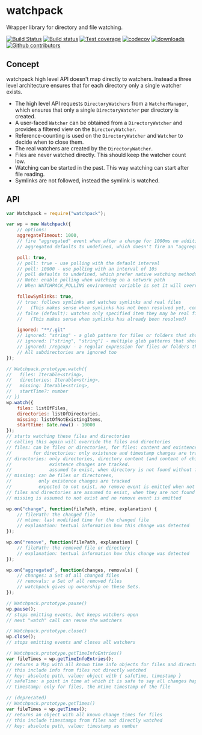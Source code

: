 # watchpack

Wrapper library for directory and file watching.

[![Build Status][build-status]][build-status-url]
[![Build status][build-status-veyor]][build-status-veyor-url]
[![Test coverage][coveralls-image]][coveralls-url]
[![codecov][codecov]][codecov-url]
[![downloads][downloads]][downloads-url]
[![Github contributors][contributors]][contributors-url]

## Concept

watchpack high level API doesn't map directly to watchers. Instead a three level architecture ensures that for each directory only a single watcher exists.

- The high level API requests `DirectoryWatchers` from a `WatcherManager`, which ensures that only a single `DirectoryWatcher` per directory is created.
- A user-faced `Watcher` can be obtained from a `DirectoryWatcher` and provides a filtered view on the `DirectoryWatcher`.
- Reference-counting is used on the `DirectoryWatcher` and `Watcher` to decide when to close them.
- The real watchers are created by the `DirectoryWatcher`.
- Files are never watched directly. This should keep the watcher count low.
- Watching can be started in the past. This way watching can start after file reading.
- Symlinks are not followed, instead the symlink is watched.

## API

```javascript
var Watchpack = require("watchpack");

var wp = new Watchpack({
	// options:
	aggregateTimeout: 1000,
	// fire "aggregated" event when after a change for 1000ms no additional change occurred
	// aggregated defaults to undefined, which doesn't fire an "aggregated" event

	poll: true,
	// poll: true - use polling with the default interval
	// poll: 10000 - use polling with an interval of 10s
	// poll defaults to undefined, which prefer native watching methods
	// Note: enable polling when watching on a network path
	// When WATCHPACK_POLLING environment variable is set it will override this option

	followSymlinks: true,
	// true: follows symlinks and watches symlinks and real files
	//   (This makes sense when symlinks has not been resolved yet, comes with a performance hit)
	// false (default): watches only specified item they may be real files or symlinks
	//   (This makes sense when symlinks has already been resolved)

	ignored: "**/.git"
	// ignored: "string" - a glob pattern for files or folders that should not be watched
	// ignored: ["string", "string"] - multiple glob patterns that should be ignored
	// ignored: /regexp/ - a regular expression for files or folders that should not be watched
	// All subdirectories are ignored too
});

// Watchpack.prototype.watch({
//   files: Iterable<string>,
//   directories: Iterable<string>,
//   missing: Iterable<string>,
//   startTime?: number
// })
wp.watch({
	files: listOfFiles,
	directories: listOfDirectories,
	missing: listOfNotExistingItems,
	startTime: Date.now() - 10000
});
// starts watching these files and directories
// calling this again will override the files and directories
// files: can be files or directories, for files: content and existence changes are tracked
//        for directories: only existence and timestamp changes are tracked
// directories: only directories, directory content (and content of children, ...) and
//              existence changes are tracked.
//              assumed to exist, when directory is not found without further information a remove event is emitted
// missing: can be files or directorees,
//          only existence changes are tracked
//          expected to not exist, no remove event is emitted when not found initially
// files and directories are assumed to exist, when they are not found without further information a remove event is emitted
// missing is assumed to not exist and no remove event is emitted

wp.on("change", function(filePath, mtime, explanation) {
	// filePath: the changed file
	// mtime: last modified time for the changed file
	// explanation: textual information how this change was detected
});

wp.on("remove", function(filePath, explanation) {
	// filePath: the removed file or directory
	// explanation: textual information how this change was detected
});

wp.on("aggregated", function(changes, removals) {
	// changes: a Set of all changed files
	// removals: a Set of all removed files
	// watchpack gives up ownership on these Sets.
});

// Watchpack.prototype.pause()
wp.pause();
// stops emitting events, but keeps watchers open
// next "watch" call can reuse the watchers

// Watchpack.prototype.close()
wp.close();
// stops emitting events and closes all watchers

// Watchpack.prototype.getTimeInfoEntries()
var fileTimes = wp.getTimeInfoEntries();
// returns a Map with all known time info objects for files and directories
// this include info from files not directly watched
// key: absolute path, value: object with { safeTime, timestamp }
// safeTime: a point in time at which it is safe to say all changes happened before that
// timestamp: only for files, the mtime timestamp of the file

// (deprecated)
// Watchpack.prototype.getTimes()
var fileTimes = wp.getTimes();
// returns an object with all known change times for files
// this include timestamps from files not directly watched
// key: absolute path, value: timestamp as number
```

[build-status]: https://travis-ci.org/webpack/watchpack.svg?branch=master
[build-status-url]: https://travis-ci.org/webpack/watchpack
[build-status-veyor]: https://ci.appveyor.com/api/projects/status/e5u2qvmugtv0r647/branch/master?svg=true
[build-status-veyor-url]: https://ci.appveyor.com/project/sokra/watchpack/branch/master
[coveralls-url]: https://coveralls.io/r/webpack/watchpack/
[coveralls-image]: https://img.shields.io/coveralls/webpack/watchpack.svg
[codecov]: https://codecov.io/gh/webpack/watchpack/branch/master/graph/badge.svg
[codecov-url]: https://codecov.io/gh/webpack/watchpack
[downloads]: https://img.shields.io/npm/dm/watchpack.svg
[downloads-url]: https://www.npmjs.com/package/watchpack
[contributors]: https://img.shields.io/github/contributors/webpack/watchpack.svg
[contributors-url]: https://github.com/webpack/watchpack/graphs/contributors
